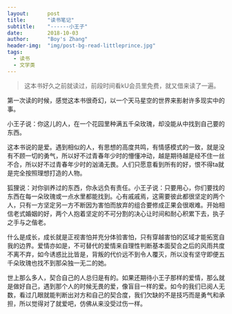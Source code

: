 ```yaml
---
layout:      post
title:       "读书笔记"
subtitle:    "------小王子"
date:        2018-10-03
author:      "Boy's Zhang"
header-img:  "img/post-bg-read-littleprince.jpg"
tags:
  - 读书
  - 文学类
---
```



> 这本书好久之前就读过，前段时间看kU会员里免费，就又借来读了一遍。

第一次读的时候，感觉这本书很奇幻，以一个天马星空的世界来影射许多现实中的事。

小王子说：你这儿的人，在一个花园里种满五千朵玫瑰，却没能从中找到自己要的东西。

这本书说的是爱。遇到相似的人，有思想的高度共鸣，有情感模式的一致，就是没有不顾一切的勇气，所以好不过青春年少时的懵懂冲动，越是期待越是经不住一丝不合，所以好不过青春年少时的汹涌无畏。人们只愿意看到所有的好，恨不得ta就是完全按照理想打造的人物。

狐狸说：对你驯养过的东西，你永远负有责任。小王子说：只要用心，你们要找的东西在每一朵玫瑰或一点水里都能找到。心有戚戚焉，这需要彼此都很坚定的两个人，只有一方坚定另一方不断因为害怕而放弃的组合要修成正果会很艰难。开始相信老式婚姻的好，两个人抱着坚定的不可分割的决心让时间和耐心积累下去，执子之手与之偕老。

什么是成长，成长就是正视害怕并充分体验害怕，只有穿越害怕的区域才能拓宽自我的边界。爱情亦如是，不可替代的爱情来自理性判断基本面契合之后的风雨共度不离不弃，如今诱惑比比皆是，背叛的代价远不到令人覆灭，所以没有坚守即便五千朵玫瑰也找不到那朵独一无二的她。

世上那么多人，契合自己的人总归是有的。如果还期待小王子那样的爱情，那么就是做好自己，遇到那个人的时候无畏的爱，像盲目一样的爱。如今的我们已阅人无数，看过几眼就能判断出对方和自己的契合度，我们欠缺的不是技巧而是勇气和承担，所以觉得对了就爱吧，仿佛从来没受过伤一样。